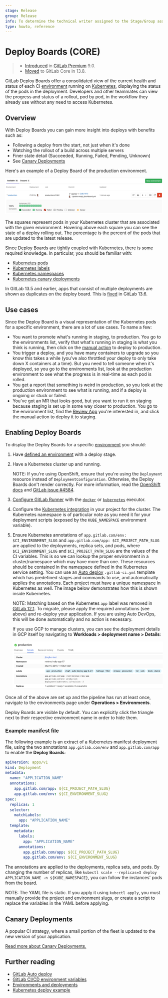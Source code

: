 ```yaml
---
stage: Release
group: Release
info: To determine the technical writer assigned to the Stage/Group associated with this page, see https://about.gitlab.com/handbook/engineering/ux/technical-writing/#assignments
type: howto, reference
---
```


# Deploy Boards **(CORE)**

> - [Introduced](https://gitlab.com/gitlab-org/gitlab/-/issues/1589) in [GitLab Premium](https://about.gitlab.com/pricing/) 9.0.
> - [Moved](<https://gitlab.com/gitlab-org/gitlab/-/issues/212320>) to GitLab Core in 13.8.

GitLab Deploy Boards offer a consolidated view of the current health and
status of each CI [environment](../../ci/environments/index.md) running on [Kubernetes](https://kubernetes.io), displaying the status
of the pods in the deployment. Developers and other teammates can view the
progress and status of a rollout, pod by pod, in the workflow they already use
without any need to access Kubernetes.

## Overview

With Deploy Boards you can gain more insight into deploys with benefits such as:

- Following a deploy from the start, not just when it's done
- Watching the rollout of a build across multiple servers
- Finer state detail (Succeeded, Running, Failed, Pending, Unknown)
- See [Canary Deployments](canary_deployments.md)

Here's an example of a Deploy Board of the production environment.

![Deploy Boards landing page](img/deploy_boards_landing_page.png)

The squares represent pods in your Kubernetes cluster that are associated with
the given environment. Hovering above each square you can see the state of a
deploy rolling out. The percentage is the percent of the pods that are updated
to the latest release.

Since Deploy Boards are tightly coupled with Kubernetes, there is some required
knowledge. In particular, you should be familiar with:

- [Kubernetes pods](https://kubernetes.io/docs/concepts/workloads/pods/)
- [Kubernetes labels](https://kubernetes.io/docs/concepts/overview/working-with-objects/labels/)
- [Kubernetes namespaces](https://kubernetes.io/docs/concepts/overview/working-with-objects/namespaces/)
- [Kubernetes canary deployments](https://kubernetes.io/docs/concepts/cluster-administration/manage-deployment/#canary-deployments)

In GitLab 13.5 and earlier, apps that consist of multiple deployments are shown as
duplicates on the deploy board. This is [fixed](https://gitlab.com/gitlab-org/gitlab/-/issues/8463)
in GitLab 13.6.

## Use cases

Since the Deploy Board is a visual representation of the Kubernetes pods for a
specific environment, there are a lot of use cases. To name a few:

- You want to promote what's running in staging, to production. You go to the
  environments list, verify that what's running in staging is what you think is
  running, then click on the [manual action](../../ci/yaml/README.md#whenmanual) to deploy to production.
- You trigger a deploy, and you have many containers to upgrade so you know
  this takes a while (you've also throttled your deploy to only take down X
  containers at a time). But you need to tell someone when it's deployed, so you
  go to the environments list, look at the production environment to see what
  the progress is in real-time as each pod is rolled.
- You get a report that something is weird in production, so you look at the
  production environment to see what is running, and if a deploy is ongoing or
  stuck or failed.
- You've got an MR that looks good, but you want to run it on staging because
  staging is set up in some way closer to production. You go to the environment
  list, find the [Review App](../../ci/review_apps/index.md) you're interested in, and click the
  manual action to deploy it to staging.

## Enabling Deploy Boards

To display the Deploy Boards for a specific [environment](../../ci/environments/index.md) you should:

1. Have [defined an environment](../../ci/environments/index.md#defining-environments) with a deploy stage.

1. Have a Kubernetes cluster up and running.

   NOTE:
   If you're using OpenShift, ensure that you're using the `Deployment` resource
   instead of `DeploymentConfiguration`. Otherwise, the Deploy Boards don't render
   correctly. For more information, read the
   [OpenShift docs](https://docs.openshift.com/container-platform/3.7/dev_guide/deployments/kubernetes_deployments.html#kubernetes-deployments-vs-deployment-configurations)
   and [GitLab issue #4584](https://gitlab.com/gitlab-org/gitlab/-/issues/4584).

1. [Configure GitLab Runner](../../ci/runners/README.md) with the [`docker`](https://docs.gitlab.com/runner/executors/docker.html) or
   [`kubernetes`](https://docs.gitlab.com/runner/executors/kubernetes.html) executor.
1. Configure the [Kubernetes integration](clusters/index.md) in your project for the
   cluster. The Kubernetes namespace is of particular note as you need it
   for your deployment scripts (exposed by the `KUBE_NAMESPACE` environment variable).
1. Ensure Kubernetes annotations of `app.gitlab.com/env: $CI_ENVIRONMENT_SLUG`
   and `app.gitlab.com/app: $CI_PROJECT_PATH_SLUG` are applied to the
   deployments, replica sets, and pods, where `$CI_ENVIRONMENT_SLUG` and
   `$CI_PROJECT_PATH_SLUG` are the values of the CI variables. This is so we can
   lookup the proper environment in a cluster/namespace which may have more
   than one. These resources should be contained in the namespace defined in
   the Kubernetes service setting. You can use an [Auto deploy](../../topics/autodevops/stages.md#auto-deploy) `.gitlab-ci.yml`
   template which has predefined stages and commands to use, and automatically
   applies the annotations. Each project must have a unique namespace in
   Kubernetes as well. The image below demonstrates how this is shown inside
   Kubernetes.

   NOTE:
   Matching based on the Kubernetes `app` label was removed in [GitLab
   12.1](https://gitlab.com/gitlab-org/gitlab/-/merge_requests/14020).
   To migrate, please apply the required annotations (see above) and
   re-deploy your application. If you are using Auto DevOps, this will
   be done automatically and no action is necessary.

   If you use GCP to manage clusters, you can see the deployment details in GCP itself by navigating to **Workloads > deployment name > Details**:

   ![Deploy Boards Kubernetes Label](img/deploy_boards_kubernetes_label.png)

Once all of the above are set up and the pipeline has run at least once,
navigate to the environments page under **Operations > Environments**.

Deploy Boards are visible by default. You can explicitly click
the triangle next to their respective environment name in order to hide them.

### Example manifest file

The following example is an extract of a Kubernetes manifest deployment file, using the two annotations `app.gitlab.com/env` and `app.gitlab.com/app` to enable the **Deploy Boards**:

```yaml
apiVersion: apps/v1
kind: Deployment
metadata:
  name: "APPLICATION_NAME"
  annotations:
    app.gitlab.com/app: ${CI_PROJECT_PATH_SLUG}
    app.gitlab.com/env: ${CI_ENVIRONMENT_SLUG}
spec:
  replicas: 1
  selector:
    matchLabels:
      app: "APPLICATION_NAME"
  template:
    metadata:
      labels:
        app: "APPLICATION_NAME"
      annotations:
        app.gitlab.com/app: ${CI_PROJECT_PATH_SLUG}
        app.gitlab.com/env: ${CI_ENVIRONMENT_SLUG}
```

The annotations are applied to the deployments, replica sets, and pods. By changing the number of replicas, like `kubectl scale --replicas=3 deploy APPLICATION_NAME -n ${KUBE_NAMESPACE}`, you can follow the instances' pods from the board.

NOTE:
The YAML file is static. If you apply it using `kubectl apply`, you must
manually provide the project and environment slugs, or create a script to
replace the variables in the YAML before applying.

## Canary Deployments

A popular CI strategy, where a small portion of the fleet is updated to the new
version of your application.

[Read more about Canary Deployments.](canary_deployments.md)

## Further reading

- [GitLab Auto deploy](../../topics/autodevops/stages.md#auto-deploy)
- [GitLab CI/CD environment variables](../../ci/variables/README.md)
- [Environments and deployments](../../ci/environments/index.md)
- [Kubernetes deploy example](https://gitlab.com/gitlab-examples/kubernetes-deploy)

